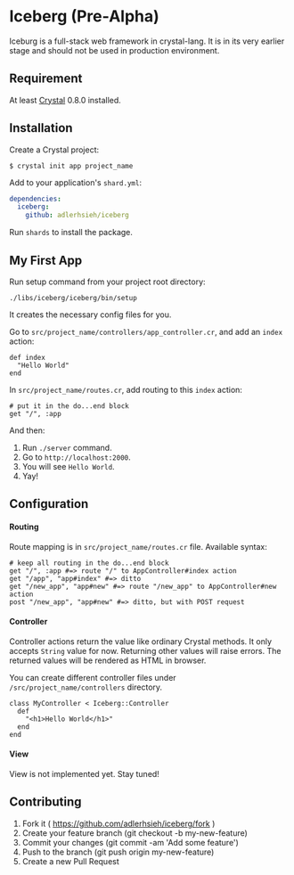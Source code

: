# Iceberg (Pre-Alpha)

Iceburg is a full-stack web framework in crystal-lang. It is in its very earlier stage and should not be used in production environment.

## Requirement

At least [Crystal](https://github.com/manastech/crystal) 0.8.0 installed.

## Installation

Create a Crystal project:

```
$ crystal init app project_name
```

Add to your application's `shard.yml`:

```yaml
dependencies:
  iceberg:
    github: adlerhsieh/iceberg
```

Run `shards` to install the package.

## My First App

Run setup command from your project root directory:

```
./libs/iceberg/iceberg/bin/setup
```

It creates the necessary config files for you.

Go to `src/project_name/controllers/app_controller.cr`, and add an `index` action:

```crystal
def index
  "Hello World"
end
```

In `src/project_name/routes.cr`, add routing to this `index` action:

```crystal
# put it in the do...end block
get "/", :app
```

And then:

1. Run `./server` command.
2. Go to `http://localhost:2000`. 
3. You will see `Hello World`.
4. Yay!

## Configuration

#### Routing

Route mapping is in `src/project_name/routes.cr` file. Available syntax:

```crystal
# keep all routing in the do...end block
get "/", :app #=> route "/" to AppController#index action
get "/app", "app#index" #=> ditto
get "/new_app", "app#new" #=> route "/new_app" to AppController#new action
post "/new_app", "app#new" #=> ditto, but with POST request
```

#### Controller

Controller actions return the value like ordinary Crystal methods. It only accepts `String` value for now. Returning other values will raise errors. The returned values will be rendered as HTML in browser.

You can create different controller files under `/src/project_name/controllers` directory.

```crystal
class MyController < Iceberg::Controller
  def 
    "<h1>Hello World</h1>"
  end
end
```

#### View

View is not implemented yet. Stay tuned!

## Contributing

1. Fork it ( https://github.com/adlerhsieh/iceberg/fork )
2. Create your feature branch (git checkout -b my-new-feature)
3. Commit your changes (git commit -am 'Add some feature')
4. Push to the branch (git push origin my-new-feature)
5. Create a new Pull Request
